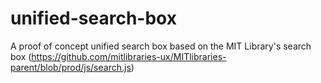 # unified-search-box
A proof of concept unified search box based on the MIT Library's search box (https://github.com/mitlibraries-ux/MITlibraries-parent/blob/prod/js/search.js)
